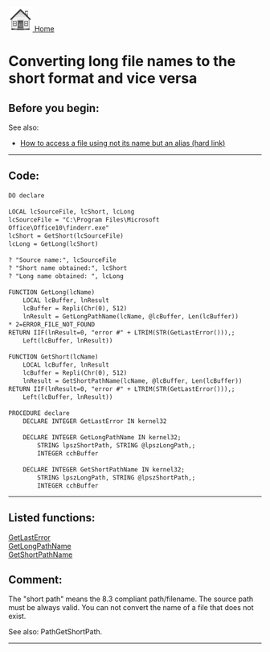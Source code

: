 [<img src="../images/home.png"> Home ](https://github.com/VFPX/Win32API)  

# Converting long file names to the short format and vice versa

## Before you begin:
See also:

* [How to access a file using not its name but an alias (hard link)](sample_018.md)  

  
***  


## Code:
```foxpro  
DO declare

LOCAL lcSourceFile, lcShort, lcLong
lcSourceFile = "C:\Program Files\Microsoft Office\Office10\finderr.exe"
lcShort = GetShort(lcSourceFile)
lcLong = GetLong(lcShort)

? "Source name:", lcSourceFile
? "Short name obtained:", lcShort
? "Long name obtained: ", lcLong

FUNCTION GetLong(lcName)
	LOCAL lcBuffer, lnResult
	lcBuffer = Repli(Chr(0), 512)
	lnResult = GetLongPathName(lcName, @lcBuffer, Len(lcBuffer))
* 2=ERROR_FILE_NOT_FOUND
RETURN IIF(lnResult=0, "error #" + LTRIM(STR(GetLastError())),;
	Left(lcBuffer, lnResult))

FUNCTION GetShort(lcName)
	LOCAL lcBuffer, lnResult
	lcBuffer = Repli(Chr(0), 512)
	lnResult = GetShortPathName(lcName, @lcBuffer, Len(lcBuffer))
RETURN IIF(lnResult=0, "error #" + LTRIM(STR(GetLastError())),;
	Left(lcBuffer, lnResult))

PROCEDURE declare
	DECLARE INTEGER GetLastError IN kernel32

	DECLARE INTEGER GetLongPathName IN kernel32;
		STRING lpszShortPath, STRING @lpszLongPath,;
		INTEGER cchBuffer

	DECLARE INTEGER GetShortPathName IN kernel32;
		STRING lpszLongPath, STRING @lpszShortPath,;
		INTEGER cchBuffer  
```  
***  


## Listed functions:
[GetLastError](../libraries/kernel32/GetLastError.md)  
[GetLongPathName](../libraries/kernel32/GetLongPathName.md)  
[GetShortPathName](../libraries/kernel32/GetShortPathName.md)  

## Comment:
The "short path" means the 8.3 compliant path/filename. The source path must be always valid. You can not convert the name of a file that does not exist.  
  
See also: PathGetShortPath.  
  
***  

